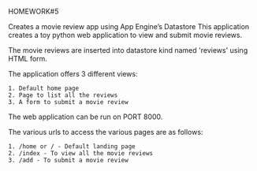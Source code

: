 HOMEWORK#5

Creates a movie review app using App Engine’s Datastore
This application creates a toy python web application to view and submit movie reviews.

The movie reviews are inserted into datastore kind named 'reviews' using HTML form.

The application offers 3 different views:

    1. Default home page
    2. Page to list all the reviews
    3. A form to submit a movie review

The web application can be run on PORT 8000.

The various urls to access the various pages are as follows:

    1. /home or / - Default landing page
    2. /index - To view all the movie reviews
    3. /add - To submit a movie review
    
